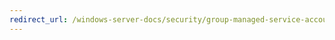 ```yaml
---
redirect_url: /windows-server-docs/security/group-managed-service-accounts/security-options/Devices-Allow-undock-without-having-to-log-on.md
---
```


